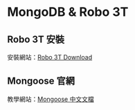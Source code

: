 # MongoDB & Robo 3T

## Robo 3T 安裝

安裝網站：[Robo 3T Download](https://robomongo.org/download)

## Mongoose 官網

教學網站：[Mongoose 中文文檔](https://mongoosedoc.top/docs/index.html)

## 

